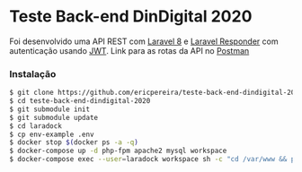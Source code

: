 # Teste Back-end DinDigital 2020

Foi desenvolvido uma API REST com [Laravel 8](https://laravel.com/docs/8.x) e [Laravel Responder](https://github.com/flugger/laravel-responder) com autenticação usando [JWT](https://jwt-auth.readthedocs.io/en/develop/laravel-installation/).
Link para as rotas da API no [Postman](https://documenter.getpostman.com/view/4732214/TVRn36iL)  

### Instalação
```sh
$ git clone https://github.com/ericpereira/teste-back-end-dindigital-2020.git
$ cd teste-back-end-dindigital-2020
$ git submodule init
$ git submodule update
$ cd laradock
$ cp env-example .env
$ docker stop $(docker ps -a -q)
$ docker-compose up -d php-fpm apache2 mysql workspace
$ docker-compose exec --user=laradock workspace sh -c "cd /var/www && php7.3 /usr/local/bin/composer install && cp .env.example .env && php7.3 artisan key:generate && php7.3 artisan migrate:fresh --seed && php7.3 artisan db:seed --class=UserSeeder"
```
 
